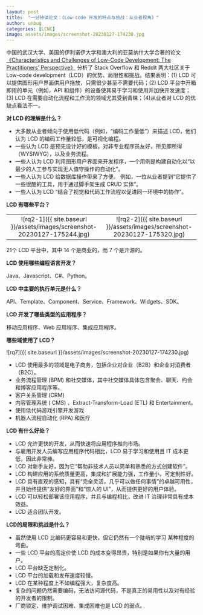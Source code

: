 ```yaml
---
layout: post
title:  "一分钟读论文：《Low-code 开发的特点与挑战：从业者视角》"
author: unbug
categories: [LCNC]
image: assets/images/screenshot-20230127-174230.jpg
---
```

中国的武汉大学、美国的伊利诺伊大学和澳大利的亚莫纳什大学合著的论文[《Characteristics and Challenges of Low-Code Development: The Practitioners’ Perspective》][paper1-url] 分析了 Stack Overflow 和 Reddit 两大社区关于 Low-code development（LCD）的优势、局限性和挑战。结果表明：(1) LCD 可以提供图形用户界面供用户拖放，只需很少甚至不需要代码；(2) LCD 平台中开箱即用的单元（例如，API 和组件）的设备使其易于学习和使用并加快开发速度；(3) LCD 在需要自动化流程和工作流的领域尤其受到青睐；(4)从业者对 LCD 的优缺点看法不一。

**对 LCD 的理解是什么？**
- 大多数从业者倾向于使用低代码（例如，“编码工作量低”）来描述 LCD，他们认为 LCD 的编码工作量较低，是可视化编程。 
- 一些认为 LCD 是预先设计好的模板，对非专业程序员友好，所见即所得（WYSIWYG），以及业务流程。 
- 一些人认为 LCD 利用图形用户界面来开发程序，一个用例是构建自动化以“以最少的人工参与实现无人值守操作的自动化”。 
- 一些人认为 LCD 给数据库操作带来了方便。 例如，一位从业者提到“它提供了一些很酷的工具，用于通过脚手架生成 CRUD 实体”。 
- 一些人认为 LCD “结合了视觉和代码工作流程以促进同一环境中的协作”。

**LCD 有哪些平台？**

|                                       |                                       |
|:-------------------------------------:|:-------------------------------------:|
|![rq2-1]({{ site.baseurl }}/assets/images/screenshot-20230127-175244.jpg)| ![rq2-2]({{ site.baseurl }}/assets/images/screenshot-20230127-175320.jpg) |

21个 LCD 平台中，其中 14 个是商业的，而 7 个是开源的。 

**LCD 使用哪些编程语言开发？**

Java、Javascript、C#、Python。

**LCD 中主要的执行单元是什么？**

API、Template、Component、Service、Framework、Widgets、SDK。 

**LCD 开发了哪些类型的应用程序？**

移动应用程序、Web 应用程序、集成应用程序。

**哪些域使用了 LCD？**

![rq7]({{ site.baseurl }}/assets/images/screenshot-20230127-174230.jpg)

- LCD 使用最多的领域是电子商务，包括企业对企业（B2B）和企业对消费者（B2C）。 
- 业务流程管理 (BPM) 和社交媒体，其中社交媒体具体包含聚会、聊天、约会和博客应用程序等。
- 客户关系管理 (CRM)
- 内容管理系统 ( CMS) 、Extract-Transform-Load (ETL) 和 Entertainment。 
- 使用低代码游戏引擎开发游戏
- 机器人流程自动化 (RPA) 和医疗

**LCD 有什么好处？**
- LCD 允许更快的开发，从而快速将应用程序推向市场。 
- 与雇用开发人员编写应用程序代码相比，LCD 易于学习和使用且 IT 成本更低，因此非常棒。
- LCD 对新手友好，因为它“帮助非技术人员以简单和熟悉的方式创建软件”。
- LCD 构建应用的系统质量更高，集成和扩展能力强，工作量小，可定制性好。
- LCD 具有直观的感知，具有“完全灵活，几乎可以做任何事情”的卓越可用性，并且始终提供“友好的界面”和“惊人的 UI”，从而提供更好的用户体验。 
- LCD 可以轻松部署该应用程序，并且与编程相比，改进 IT 治理非常具有成本效益。 
- LCD 适合团队开发。

**LCD的局限和挑战是什么？**
- 虽然使用 LCD 比编码更容易和更快，但它仍然有一个陡峭的学习 某种程度的弯曲。 
- 一些 LCD 平台的高定价使 LCD 的成本变得昂贵，特别是如果你有大量的用户。 
- LCD 平台缺乏定制化。 
- LCD 平台的加载和发布速度较慢。 
- LCD 在某种程度上不如编程强大，复杂度高。 
- 复杂的问题仍然需要编码，无法访问源代码，不是真正的易用性以及对有经验的开发者的限制。 
- 厂商锁定、维护调试困难、集成困难也是 LCD 的弱点。 


[paper1-url]: https://www.semanticscholar.org/reader/a902af2c82e161e82d7fc247d67961a972fea767